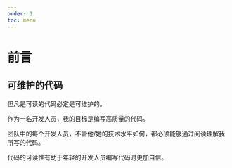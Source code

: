 ```yaml
---
order: 1
toc: menu
---
```


# 前言

## 可维护的代码

但凡是可读的代码必定是可维护的。

作为一名开发人员，我的目标是编写高质量的代码。

团队中的每个开发人员，不管他/她的技术水平如何，都必须能够通过阅读理解我所写的代码。

代码的可读性有助于年轻的开发人员编写代码时更加自信。

